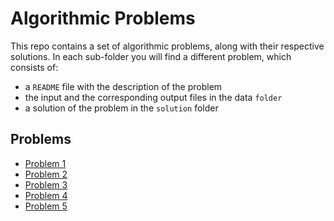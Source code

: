 # Algorithmic Problems

This repo contains a set of algorithmic problems, along with their respective solutions. In each sub-folder you will find a different problem, which consists of:
- a ``README`` file with the description of the problem
- the input and the corresponding output files in the data ``folder``
- a solution of the problem in the ``solution`` folder

## Problems

- [Problem 1](problem-1)
- [Problem 2](problem-2)
- [Problem 3](problem-3)
- [Problem 4](problem-4)
- [Problem 5](problem-5)